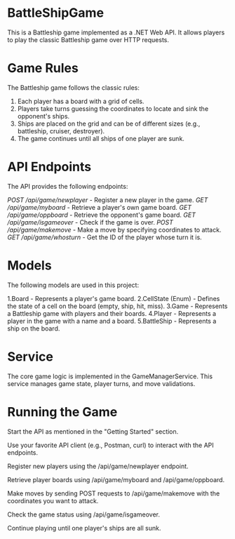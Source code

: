 # BattleShipGame
This is a Battleship game implemented as a .NET Web API. It allows players to play the classic Battleship game over HTTP requests.

# Game Rules
The Battleship game follows the classic rules:

1. Each player has a board with a grid of cells.
2. Players take turns guessing the coordinates to locate and sink the opponent's ships.
3. Ships are placed on the grid and can be of different sizes (e.g., battleship, cruiser, destroyer).
4. The game continues until all ships of one player are sunk.

# API Endpoints
The API provides the following endpoints:

*POST /api/game/newplayer* - Register a new player in the game.
*GET /api/game/myboard* - Retrieve a player's own game board.
*GET /api/game/oppboard* - Retrieve the opponent's game board.
*GET /api/game/isgameover* - Check if the game is over.
*POST /api/game/makemove* - Make a move by specifying coordinates to attack.
*GET /api/game/whosturn* - Get the ID of the player whose turn it is.

# Models
The following models are used in this project:

1.Board - Represents a player's game board.
2.CellState (Enum) - Defines the state of a cell on the board (empty, ship, hit, miss).
3.Game - Represents a Battleship game with players and their boards.
4.Player - Represents a player in the game with a name and a board.
5.BattleShip - Represents a ship on the board.

# Service
The core game logic is implemented in the GameManagerService. This service manages game state, player turns, and move validations.

# Running the Game

Start the API as mentioned in the "Getting Started" section.

Use your favorite API client (e.g., Postman, curl) to interact with the API endpoints.

Register new players using the /api/game/newplayer endpoint.

Retrieve player boards using /api/game/myboard and /api/game/oppboard.

Make moves by sending POST requests to /api/game/makemove with the coordinates you want to attack.

Check the game status using /api/game/isgameover.

Continue playing until one player's ships are all sunk.
